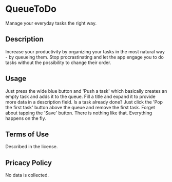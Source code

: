 # QueueToDo
Manage your everyday tasks the right way.

## Description
Increase your productivity by organizing your tasks in the most natural way -
by queueing them. Stop procrastinating and let the app engage you to do tasks
without the possibility to change their order.

## Usage
Just press the wide blue button and 'Push a task' which basically creates an
empty task and adds it to the queue. Fill a title and expand it to provide more
data in a description field. Is a task already done? Just click the
'Pop the first task' button above the queue and remove the first task.
Forget about tapping the 'Save' button. There is nothing like that. Everything
happens on the fly.

## Terms of Use
Described in the license.

## Pricacy Policy
No data is collected.
